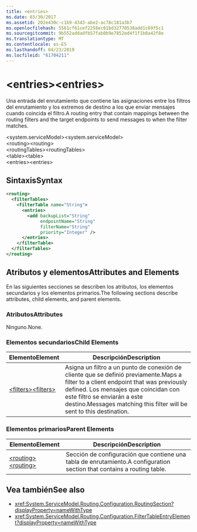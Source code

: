 ```yaml
---
title: <entries>
ms.date: 03/30/2017
ms.assetid: 202e430c-c1b9-4343-abe2-ac78c181a3b7
ms.openlocfilehash: 5561cf61cef2258ec61bd32770538add1c69f5c1
ms.sourcegitcommit: 9b552addadfb57fab0b9e7852ed4f1f1b8a42f8e
ms.translationtype: MT
ms.contentlocale: es-ES
ms.lasthandoff: 04/23/2019
ms.locfileid: "61704211"
---
```

# <a name="entries"></a><span data-ttu-id="dcb5b-101">\<entries></span><span class="sxs-lookup"><span data-stu-id="dcb5b-101">\<entries></span></span>
<span data-ttu-id="dcb5b-102">Una entrada del enrutamiento que contiene las asignaciones entre los filtros del enrutamiento y los extremos de destino a los que enviar mensajes cuando coincida el filtro.</span><span class="sxs-lookup"><span data-stu-id="dcb5b-102">A routing entry that contain mappings between the routing filters and the target endpoints to send messages to when the filter matches.</span></span>  
  
 <span data-ttu-id="dcb5b-103">\<system.serviceModel></span><span class="sxs-lookup"><span data-stu-id="dcb5b-103">\<system.serviceModel></span></span>  
<span data-ttu-id="dcb5b-104">\<routing></span><span class="sxs-lookup"><span data-stu-id="dcb5b-104">\<routing></span></span>  
<span data-ttu-id="dcb5b-105">\<routingTables></span><span class="sxs-lookup"><span data-stu-id="dcb5b-105">\<routingTables></span></span>  
<span data-ttu-id="dcb5b-106">\<table></span><span class="sxs-lookup"><span data-stu-id="dcb5b-106">\<table></span></span>  
<span data-ttu-id="dcb5b-107">\<entries></span><span class="sxs-lookup"><span data-stu-id="dcb5b-107">\<entries></span></span>  
  
## <a name="syntax"></a><span data-ttu-id="dcb5b-108">Sintaxis</span><span class="sxs-lookup"><span data-stu-id="dcb5b-108">Syntax</span></span>  
  
```xml  
<routing>
  <filterTables>
    <filterTable name="String">
      <entries>
        <add backupList="String"
             endpointName="String"
             filterName="String"
             priority="Integer" />
      </entries>
    </filterTable>
  </filterTables>
</routing>
```  
  
## <a name="attributes-and-elements"></a><span data-ttu-id="dcb5b-109">Atributos y elementos</span><span class="sxs-lookup"><span data-stu-id="dcb5b-109">Attributes and Elements</span></span>  
 <span data-ttu-id="dcb5b-110">En las siguientes secciones se describen los atributos, los elementos secundarios y los elementos primarios.</span><span class="sxs-lookup"><span data-stu-id="dcb5b-110">The following sections describe attributes, child elements, and parent elements.</span></span>  
  
### <a name="attributes"></a><span data-ttu-id="dcb5b-111">Atributos</span><span class="sxs-lookup"><span data-stu-id="dcb5b-111">Attributes</span></span>  
 <span data-ttu-id="dcb5b-112">Ninguno.</span><span class="sxs-lookup"><span data-stu-id="dcb5b-112">None.</span></span>  
  
### <a name="child-elements"></a><span data-ttu-id="dcb5b-113">Elementos secundarios</span><span class="sxs-lookup"><span data-stu-id="dcb5b-113">Child Elements</span></span>  
  
|<span data-ttu-id="dcb5b-114">Elemento</span><span class="sxs-lookup"><span data-stu-id="dcb5b-114">Element</span></span>|<span data-ttu-id="dcb5b-115">Descripción</span><span class="sxs-lookup"><span data-stu-id="dcb5b-115">Description</span></span>|  
|-------------|-----------------|  
|[<span data-ttu-id="dcb5b-116">\<filters></span><span class="sxs-lookup"><span data-stu-id="dcb5b-116">\<filters></span></span>](../../../../../docs/framework/configure-apps/file-schema/wcf/filters-of-routing.md)|<span data-ttu-id="dcb5b-117">Asigna un filtro a un punto de conexión de cliente que se definió previamente.</span><span class="sxs-lookup"><span data-stu-id="dcb5b-117">Maps a filter to a client endpoint that was previously defined.</span></span> <span data-ttu-id="dcb5b-118">Los mensajes que coincidan con este filtro se enviarán a este destino.</span><span class="sxs-lookup"><span data-stu-id="dcb5b-118">Messages matching this filter will be sent to this destination.</span></span>|  
  
### <a name="parent-elements"></a><span data-ttu-id="dcb5b-119">Elementos primarios</span><span class="sxs-lookup"><span data-stu-id="dcb5b-119">Parent Elements</span></span>  
  
|<span data-ttu-id="dcb5b-120">Elemento</span><span class="sxs-lookup"><span data-stu-id="dcb5b-120">Element</span></span>|<span data-ttu-id="dcb5b-121">Descripción</span><span class="sxs-lookup"><span data-stu-id="dcb5b-121">Description</span></span>|  
|-------------|-----------------|  
|[<span data-ttu-id="dcb5b-122">\<routing></span><span class="sxs-lookup"><span data-stu-id="dcb5b-122">\<routing></span></span>](../../../../../docs/framework/configure-apps/file-schema/wcf/routing.md)|<span data-ttu-id="dcb5b-123">Sección de configuración que contiene una tabla de enrutamiento.</span><span class="sxs-lookup"><span data-stu-id="dcb5b-123">A configuration section that contains a routing table.</span></span>|  
  
## <a name="see-also"></a><span data-ttu-id="dcb5b-124">Vea también</span><span class="sxs-lookup"><span data-stu-id="dcb5b-124">See also</span></span>

- <xref:System.ServiceModel.Routing.Configuration.RoutingSection?displayProperty=nameWithType>
- <xref:System.ServiceModel.Routing.Configuration.FilterTableEntryElement?displayProperty=nameWithType>
